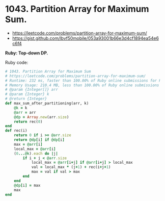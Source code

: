 # 1043. Partition Array for Maximum Sum.

- https://leetcode.com/problems/partition-array-for-maximum-sum/
- https://gist.github.com/lbvf50mobile/053a93001b66e3d4cf1894ea54e6c6f4


**Ruby: Top-down DP.**


Ruby code:
```Ruby
# 1043. Partition Array for Maximum Sum
# https://leetcode.com/problems/partition-array-for-maximum-sum/
# Runtime: 232 ms, faster than 100.00% of Ruby online submissions for Partition Array for Maximum Sum.
# Memory Usage: 210.4 MB, less than 100.00% of Ruby online submissions for Partition Array for Maximum Sum.
# @param {Integer[]} arr
# @param {Integer} k
# @return {Integer}
def max_sum_after_partitioning(arr, k)
    @k = k
    @arr = arr
    @dp = Array.new(arr.size)
    return rec(0) 
end
def rec(i)
    return 0 if i >= @arr.size
    return @dp[i] if @dp[i]
    max = @arr[i]
    local_max = @arr[i]
    (0...@k).each do |j|
        if i + j < @arr.size
            local_max = @arr[i+j] if @arr[i+j] > local_max
            val = local_max * (j+1) + rec(i+j+1)
            max = val if val > max
        end
    end
    @dp[i] = max
    max
end
```